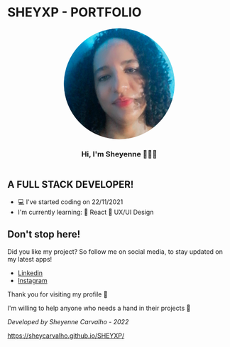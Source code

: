 # SHEYXP - PORTFOLIO

<div style="display: flex; flex-flow: column wrap; justify-content: center; align-items: center; margin: 0 auto; max-width:500px;">
<img src="assets/img/favicon.png" style="width: 250px; height: 250px; border-radius: 50%;">
<h3>Hi, I'm Sheyenne 👩🏽‍💻
</h3>
</div>

## A FULL STACK DEVELOPER!
 - 💻 I've started coding on 22/11/2021
 - I'm currently learning:
   📘 React
   🎨 UX/UI Design
 
 ## Don't stop here!
<p>Did you like my project? So follow me on social media, to stay updated on my latest apps!</p>

- [Linkedin](https://www.linkedin.com/in/sheyennecarvalho/)
- [Instagram](https://www.instagram.com/shey_enne)

Thank you for visiting my profile 💜

I'm willing to help anyone who needs a hand in their projects 💁 

*Developed by Sheyenne Carvalho - 2022*

https://sheycarvalho.github.io/SHEYXP/
